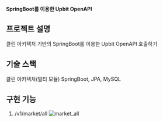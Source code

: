 #### SpringBoot를 이용한 Upbit OpenAPI

## 프로젝트 설명
클린 아키텍처 기반의 SpringBoot를 이용한 Upbit OpenAPI 호출하기

## 기술 스택
클린 아키텍처(멀티 모듈)
SpringBoot, JPA, MySQL

## 구현 기능
1. /v1/market/all
![market_all](https://user-images.githubusercontent.com/84756243/216936133-add3ddc8-5167-40de-9906-fac72fcfd1bc.png)
